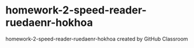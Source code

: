 # homework-2-speed-reader-ruedaenr-hokhoa
homework-2-speed-reader-ruedaenr-hokhoa created by GitHub Classroom
